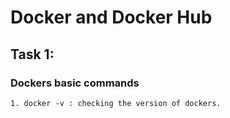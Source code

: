 # Docker and Docker Hub

## Task 1:

### Dockers basic commands

```
1. docker -v : checking the version of dockers.

```
